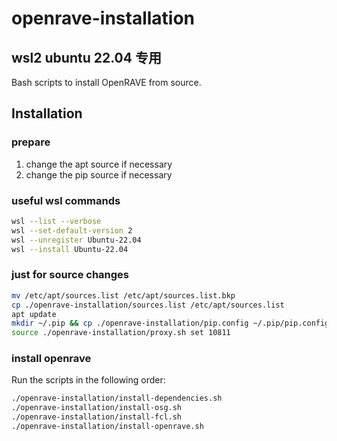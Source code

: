 # openrave-installation
## wsl2 ubuntu 22.04 专用

Bash scripts to install OpenRAVE from source. 

## Installation
### prepare
1. change the apt source if necessary
2. change the pip source if necessary

### useful wsl commands
```bash
wsl --list --verbose
wsl --set-default-version 2
wsl --unregister Ubuntu-22.04
wsl --install Ubuntu-22.04
```

### just for source changes
```bash
mv /etc/apt/sources.list /etc/apt/sources.list.bkp
cp ./openrave-installation/sources.list /etc/apt/sources.list
apt update
mkdir ~/.pip && cp ./openrave-installation/pip.config ~/.pip/pip.config
source ./openrave-installation/proxy.sh set 10811 
```

### install openrave
Run the scripts in the following order:
```bash
./openrave-installation/install-dependencies.sh
./openrave-installation/install-osg.sh
./openrave-installation/install-fcl.sh
./openrave-installation/install-openrave.sh
```